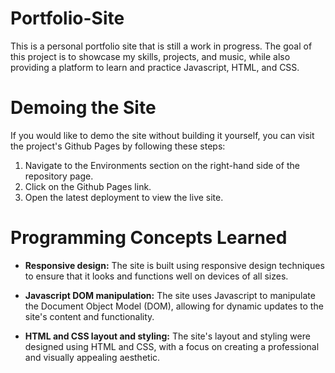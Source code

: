 # Portfolio-Site
This is a personal portfolio site that is still a work in progress. The goal of this project is to showcase my skills, projects, and music, while also providing a platform to learn and practice Javascript, HTML, and CSS.
# Demoing the Site
If you would like to demo the site without building it yourself, you can visit the project's Github Pages by following these steps:

1. Navigate to the Environments section on the right-hand side of the repository page.
2. Click on the Github Pages link.
3. Open the latest deployment to view the live site.

# Programming Concepts Learned

- **Responsive design:** The site is built using responsive design techniques to ensure that it looks and functions well on devices of all sizes.

- **Javascript DOM manipulation:** The site uses Javascript to manipulate the Document Object Model (DOM), allowing for dynamic updates to the site's content and functionality.

- **HTML and CSS layout and styling:** The site's layout and styling were designed using HTML and CSS, with a focus on creating a professional and visually appealing aesthetic.
